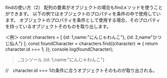 
findの使い方（2）
配列の要素がオブジェクトの場合もfindメソッドを使うことができます。
以下の例ではオブジェクトのプロパティを条件の中で使用しています。
オブジェクトのプロパティを条件として使用する場合、そのプロパティを持っているオブジェクトそのものを取り出します。

＜例＞
  const characters = [
   {id: 1,name:"にんじゃわんこ"},
   {id: 2,name"ひつじ仙人"}
  ];
  const foundCharacter = characters.find((character) => {
    return character.id === 1;
  });
  console.log(foundCharacter);
  
  >_コンソール
   {id: 1,name:"にんじゃわんこ"}
   
   //　character.id === 1の条件に合うオブジェクトそのものが取り出される。
